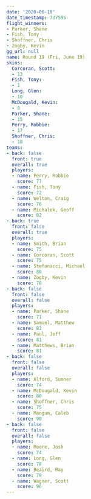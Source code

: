 ```yaml
---
date: '2020-06-19'
date_timestamp: 737595
flight_winners:
- Parker, Shane
- Fish, Tony
- Shoffner, Chris
- Zogby, Kevin
gg_url: null
name: Round 19 (Fri, June 19)
skins:
  Corcoran, Scott:
  - 13
  Fish, Tony:
  - 1
  Long, Glen:
  - 10
  McDougald, Kevin:
  - 8
  Parker, Shane:
  - 15
  Perry, Robbie:
  - 17
  Shoffner, Chris:
  - 18
teams:
- back: false
  front: true
  overall: true
  players:
  - name: Perry, Robbie
    score: 77
  - name: Fish, Tony
    score: 72
  - name: Welton, Craig
    score: 76
  - name: Michalek, Geoff
    score: 82
- back: true
  front: false
  overall: true
  players:
  - name: Smith, Brian
    score: 75
  - name: Corcoran, Scott
    score: 75
  - name: Stefanacci, Michael
    score: 80
  - name: Zogby, Kevin
    score: 78
- back: false
  front: false
  overall: false
  players:
  - name: Parker, Shane
    score: 71
  - name: Samuel, Matthew
    score: 83
  - name: Paul, Jeff
    score: 81
  - name: Matthews, Brian
    score: 81
- back: false
  front: false
  overall: false
  players:
  - name: Alford, Sumner
    score: 74
  - name: McDougald, Kevin
    score: 80
  - name: Shoffner, Chris
    score: 75
  - name: Mangum, Caleb
    score: 90
- back: false
  front: false
  overall: false
  players:
  - name: Moore, Josh
    score: 74
  - name: Long, Glen
    score: 78
  - name: Beaird, Ray
    score: 79
  - name: Wagner, Scott
    score: 96
---
```

